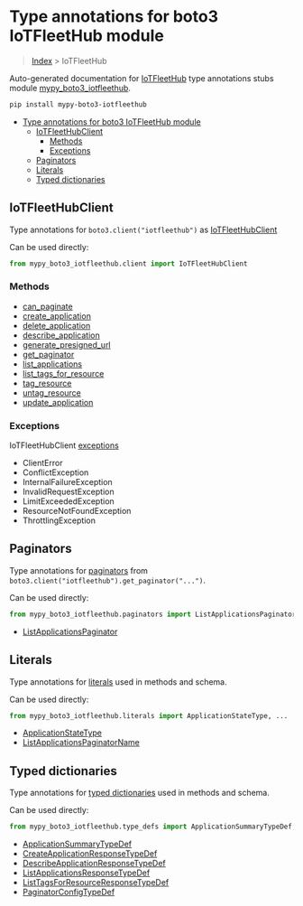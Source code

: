 # Type annotations for boto3 IoTFleetHub module

> [Index](..) > IoTFleetHub

Auto-generated documentation for
[IoTFleetHub](https://boto3.amazonaws.com/v1/documentation/api/1.17.75/reference/services/iotfleethub.html#IoTFleetHub)
type annotations stubs module
[mypy_boto3_iotfleethub](https://pypi.org/project/mypy-boto3-iotfleethub/).

```bash
pip install mypy-boto3-iotfleethub
```

- [Type annotations for boto3 IoTFleetHub module](#type-annotations-for-boto3-iotfleethub-module)
  - [IoTFleetHubClient](#iotfleethubclient)
    - [Methods](#methods)
    - [Exceptions](#exceptions)
  - [Paginators](#paginators)
  - [Literals](#literals)
  - [Typed dictionaries](#typed-dictionaries)

## IoTFleetHubClient

Type annotations for `boto3.client("iotfleethub")` as
[IoTFleetHubClient](./client.md)

Can be used directly:

```python
from mypy_boto3_iotfleethub.client import IoTFleetHubClient
```

### Methods

- [can_paginate](./client.md#can_paginate)
- [create_application](./client.md#create_application)
- [delete_application](./client.md#delete_application)
- [describe_application](./client.md#describe_application)
- [generate_presigned_url](./client.md#generate_presigned_url)
- [get_paginator](./client.md#get_paginator)
- [list_applications](./client.md#list_applications)
- [list_tags_for_resource](./client.md#list_tags_for_resource)
- [tag_resource](./client.md#tag_resource)
- [untag_resource](./client.md#untag_resource)
- [update_application](./client.md#update_application)

### Exceptions

IoTFleetHubClient [exceptions](./client.md#exceptions)

- ClientError
- ConflictException
- InternalFailureException
- InvalidRequestException
- LimitExceededException
- ResourceNotFoundException
- ThrottlingException

## Paginators

Type annotations for [paginators](./paginators.md) from
`boto3.client("iotfleethub").get_paginator("...")`.

Can be used directly:

```python
from mypy_boto3_iotfleethub.paginators import ListApplicationsPaginator, ...
```

- [ListApplicationsPaginator](./paginators.md#listapplicationspaginator)

## Literals

Type annotations for [literals](./literals.md) used in methods and schema.

Can be used directly:

```python
from mypy_boto3_iotfleethub.literals import ApplicationStateType, ...
```

- [ApplicationStateType](./literals.md#applicationstatetype)
- [ListApplicationsPaginatorName](./literals.md#listapplicationspaginatorname)

## Typed dictionaries

Type annotations for [typed dictionaries](./type_defs.md) used in methods and
schema.

Can be used directly:

```python
from mypy_boto3_iotfleethub.type_defs import ApplicationSummaryTypeDef, ...
```

- [ApplicationSummaryTypeDef](./type_defs.md#applicationsummarytypedef)
- [CreateApplicationResponseTypeDef](./type_defs.md#createapplicationresponsetypedef)
- [DescribeApplicationResponseTypeDef](./type_defs.md#describeapplicationresponsetypedef)
- [ListApplicationsResponseTypeDef](./type_defs.md#listapplicationsresponsetypedef)
- [ListTagsForResourceResponseTypeDef](./type_defs.md#listtagsforresourceresponsetypedef)
- [PaginatorConfigTypeDef](./type_defs.md#paginatorconfigtypedef)

